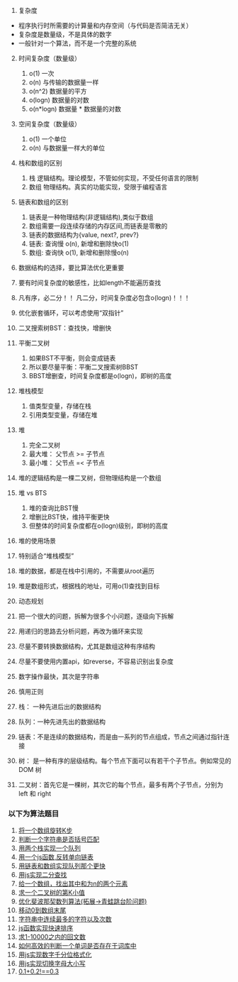 1. 复杂度
* 程序执行时所需要的计算量和内存空间（与代码是否简洁无关）
* 复杂度是数量级，不是具体的数字
* 一般针对一个算法，而不是一个完整的系统

2. 时间复杂度（数量级）
   1. o(1) 一次
   2. o(n) 与传输的数据量一样
   3. o(n^2) 数据量的平方
   4. o(logn) 数据量的对数
   5. o(n*logn) 数据量 * 数据量的对数

3. 空间复杂度（数量级）
   1. o(1) 一个单位
   2. o(n) 与数据量一样大的单位

4. 栈和数组的区别
   1. 栈     逻辑结构。理论模型，不管如何实现，不受任何语言的限制
   2. 数组   物理结构。真实的功能实现，受限于编程语言

5. 链表和数组的区别
   1. 链表是一种物理结构(非逻辑结构),类似于数组
   2. 数组需要一段连续存储的内存区间,而链表是零散的
   3. 链表的数据结构为{value, next?, prev?}
   4. 链表: 查询慢 o(n), 新增和删除快o(1)
   5. 数组: 查询快 o(1), 新增和删除慢o(n)

6. 数据结构的选择，要比算法优化更重要

7. 要有时间复杂度的敏感性，比如length不能遍历查找

8. 凡有序，必二分！！ 凡二分，时间复杂度必包含o(logn)！！！

9. 优化嵌套循环，可以考虑使用“双指针”

10. 二叉搜索树BST：查找快，增删快

11. 平衡二叉树
    1. 如果BST不平衡，则会变成链表
    2. 所以要尽量平衡：平衡二叉搜索树BBST
    3. BBST增删查，时间复杂度都是o(logn)，即树的高度

12. 堆栈模型
    1. 值类型变量，存储在栈
    2. 引用类型变量，存储在堆

13. 堆
    1. 完全二叉树
    2. 最大堆： 父节点 >= 子节点
    3. 最小堆： 父节点 =< 子节点

13. 堆的逻辑结构是一棵二叉树，但物理结构是一个数组

14. 堆 vs BTS
    1. 堆的查询比BST慢
    2. 增删比BST快，维持平衡更快
    3. 但整体的时间复杂度都在o(logn)级别，即树的高度

15. 堆的使用场景
   1. 特别适合“堆栈模型”
   2. 堆的数据，都是在栈中引用的，不需要从root遍历
   3. 堆是数组形式，根据栈的地址，可用o(1)查找到目标

16. 动态规划
   1. 把一个很大的问题，拆解为很多个小问题，逐级向下拆解
   2. 用递归的思路去分析问题，再改为循环来实现

17. 尽量不要转换数据结构，尤其是数组这种有序结构

18. 尽量不要使用内置api，如reverse，不容易识别出复杂度

19. 数字操作最快，其次是字符串

20. 慎用正则

21. 栈： 一种先进后出的数据结构
22. 队列：一种先进先出的数据结构
23. 链表：不是连续的数据结构，而是由一系列的节点组成，节点之间通过指针连接
24. 树： 是一种有序的层级结构。每个节点下面可以有若干个子节点。例如常见的 DOM 树
25. 二叉树：首先它是一棵树，其次它的每个节点，最多有两个子节点，分别为 left 和 right

### 以下为算法题目

1. [将一个数组旋转K步](algorithm/rorate.js)
2. [判断一个字符串是否括号匹配](algorithm/matchBracket.js)
3. [用两个栈实现一个队列](algorithm/two-stacks-one-queue.js)
4. [用一个js函数,反转单向链表](algorithm/reverse-link-list.js)
5. [用链表和数组实现队列那个更快](algorithm/queue-with-list.js)
6. [用js实现二分查找](algorithm/binary-search.js)
7. [给一个数组，找出其中和为n的两个元素](algorithm/two-numbers-sum.js)
8. [求一个二叉树的第K小值](algorithm/binary-search-tree.js)
9. [优化斐波那契数列算法(拓展->青蛙跳台阶问题)](algorithm/fibonacci.js)
10. [移动0到数组末尾](algorithm/moveZero.js)
11. [字符串中连续最多的字符以及次数](algorithm/find-continuous-char.js)
12. [js函数实现快速排序](algorithm/quick-sort.js)
13. [求1-10000之内的回文数](algorithm/find-palindrome-number.js)
14. [如何高效的判断一个单词是否存在于词库中](algorithm/analyse-word.js)
15. [用js实现数字千分位格式化](algorithm/number-format.js)
16. [用js实现切换字母大小写](algorithm/switch-letter-case.js)
17. [0.1+0.2!==0.3](algorithm/why.js)

